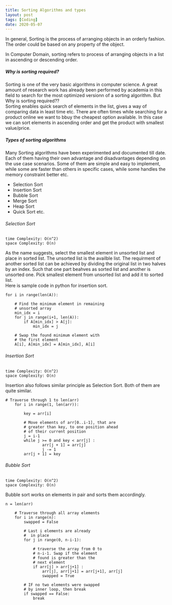 ```yaml
---
title: Sorting Algorithms and types
layout: post
tags: [Coding]
date: 2020-05-07
---
```


In general, Sorting is the process of arranging objects in an orderly fashion. The order could be based on any property of the object.

In Computer Domain, sorting refers to process of arranging objects in a list in ascending or descending order. 

##### Why is sorting required?
Sorting is one of the very basic algorithms in computer science. A great amount of research work has already been performed by academia in this field to search for the most optimized versionn of a sorting algorithm. But Why is sorting required??  
Sorting enables quick search of elements in the list, gives a way of comparing data in least time etc. There are often times while searching for a product online we want to bbuy the cheapest option available. In this case we can sort elements in ascending order and get the product with smallest value/price.

##### Types of sorting algorithms
Many Sorting algorithms have been experimented and documented till date. Each of them having their own advantage and disadvantages depending on the use case scenarios. Some of them are simple and easy to implement, while some are faster than others in specific cases, while some handles the memory constraint better etc.

* Selection Sort
* Insertion Sort
* Bubble Sort
* Merge Sort
* Heap Sort
* Quick Sort etc.

###### Selection Sort
```
time Complexity: O(n^2)  
space Complexity: O(n)
```

As the name suggests, select the smallest element in unsorted list and place in sorted list. The unsorted list is the availble list. The requirment of another sorted list can be achieved by dividing the original list in two halves by an index. Such that one part beahves as sorted list and another is unsorted one. Pick smallest element from unsorted list and add it to sorted list.  
Here is sample code in python for insertion sort.	

```
for i in range(len(A)): 
      
    # Find the minimum element in remaining  
    # unsorted array 
    min_idx = i 
    for j in range(i+1, len(A)): 
        if A[min_idx] > A[j]: 
            min_idx = j 
              
    # Swap the found minimum element with  
    # the first element         
    A[i], A[min_idx] = A[min_idx], A[i] 
```

###### Insertion Sort
```
time Complexity: O(n^2)  
space Complexity: O(n)
```
Insertion also follows similar principle as Selection Sort. Both of them are quite similar. 
```
# Traverse through 1 to len(arr) 
    for i in range(1, len(arr)): 
  
        key = arr[i] 
  
        # Move elements of arr[0..i-1], that are 
        # greater than key, to one position ahead 
        # of their current position 
        j = i-1
        while j >= 0 and key < arr[j] : 
                arr[j + 1] = arr[j] 
                j -= 1
        arr[j + 1] = key 
```

###### Bubble Sort
```
time Complexity: O(n^2)  
space Complexity: O(n)
```
Bubble sort works on elements in pair and sorts them accordingly.
```
n = len(arr) 
   
    # Traverse through all array elements 
    for i in range(n): 
        swapped = False
  
        # Last i elements are already 
        #  in place 
        for j in range(0, n-i-1): 
   
            # traverse the array from 0 to 
            # n-i-1. Swap if the element  
            # found is greater than the 
            # next element 
            if arr[j] > arr[j+1] : 
                arr[j], arr[j+1] = arr[j+1], arr[j] 
                swapped = True
  
        # IF no two elements were swapped 
        # by inner loop, then break 
        if swapped == False: 
            break
``` 